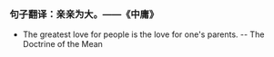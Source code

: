 ### 句子翻译：亲亲为大。——《中庸》
- The greatest love for people is the love for one's parents. -- The Doctrine of the Mean